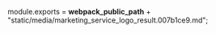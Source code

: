 module.exports = __webpack_public_path__ + "static/media/marketing_service_logo_result.007b1ce9.md";